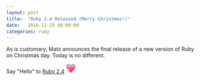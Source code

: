 ```yaml
---
layout: post
title:  "Ruby 2.4 Released (Merry Christmas!)"
date:   2016-12-25 08:00:00
categories: ruby
---
```


As is customary, Matz announces the final release of a new version of Ruby on Christmas day. Today is no different.

Say "Hello" to [Ruby 2.4][ruby-2.4] <img src="/assets/images/site-heart.webp" height="26" width="26" />

[ruby-2.4]: https://www.ruby-lang.org/en/news/2016/12/25/ruby-2-4-0-released/
